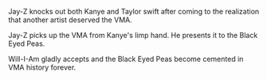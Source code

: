 Jay-Z knocks out both Kanye and Taylor swift after coming to the realization that another artist deserved the VMA.

Jay-Z picks up the VMA from Kanye's limp hand.
He presents it to the Black Eyed Peas.

Will-I-Am gladly accepts and the Black Eyed Peas become cemented in VMA history forever.
